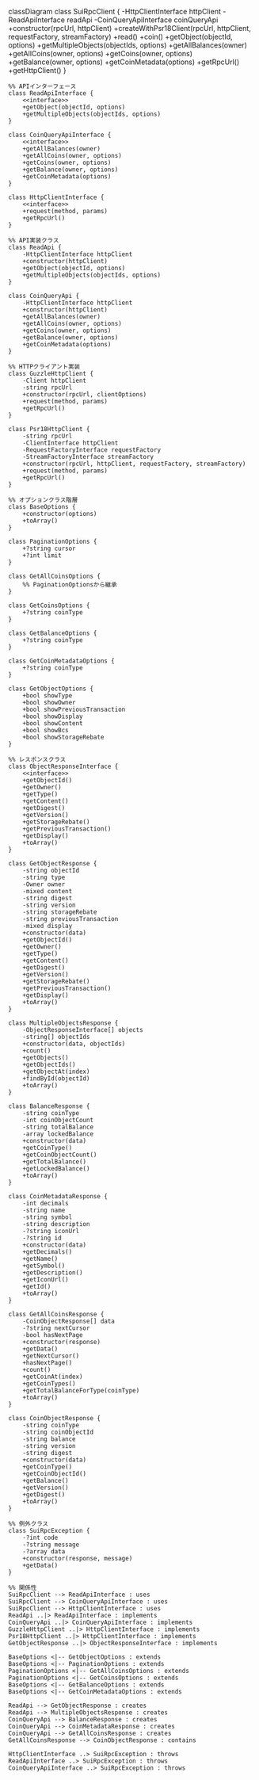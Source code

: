classDiagram
    class SuiRpcClient {
        -HttpClientInterface httpClient
        -ReadApiInterface readApi
        -CoinQueryApiInterface coinQueryApi
        +constructor(rpcUrl, httpClient)
        +createWithPsr18Client(rpcUrl, httpClient, requestFactory, streamFactory)
        +read()
        +coin()
        +getObject(objectId, options)
        +getMultipleObjects(objectIds, options)
        +getAllBalances(owner)
        +getAllCoins(owner, options)
        +getCoins(owner, options)
        +getBalance(owner, options)
        +getCoinMetadata(options)
        +getRpcUrl()
        +getHttpClient()
    }

    %% APIインターフェース
    class ReadApiInterface {
        <<interface>>
        +getObject(objectId, options)
        +getMultipleObjects(objectIds, options)
    }

    class CoinQueryApiInterface {
        <<interface>>
        +getAllBalances(owner)
        +getAllCoins(owner, options)
        +getCoins(owner, options)
        +getBalance(owner, options)
        +getCoinMetadata(options)
    }

    class HttpClientInterface {
        <<interface>>
        +request(method, params)
        +getRpcUrl()
    }

    %% API実装クラス
    class ReadApi {
        -HttpClientInterface httpClient
        +constructor(httpClient)
        +getObject(objectId, options)
        +getMultipleObjects(objectIds, options)
    }

    class CoinQueryApi {
        -HttpClientInterface httpClient
        +constructor(httpClient)
        +getAllBalances(owner)
        +getAllCoins(owner, options)
        +getCoins(owner, options)
        +getBalance(owner, options)
        +getCoinMetadata(options)
    }

    %% HTTPクライアント実装
    class GuzzleHttpClient {
        -Client httpClient
        -string rpcUrl
        +constructor(rpcUrl, clientOptions)
        +request(method, params)
        +getRpcUrl()
    }

    class Psr18HttpClient {
        -string rpcUrl
        -ClientInterface httpClient
        -RequestFactoryInterface requestFactory
        -StreamFactoryInterface streamFactory
        +constructor(rpcUrl, httpClient, requestFactory, streamFactory)
        +request(method, params)
        +getRpcUrl()
    }

    %% オプションクラス階層
    class BaseOptions {
        +constructor(options)
        +toArray()
    }

    class PaginationOptions {
        +?string cursor
        +?int limit
    }

    class GetAllCoinsOptions {
        %% PaginationOptionsから継承
    }

    class GetCoinsOptions {
        +?string coinType
    }

    class GetBalanceOptions {
        +?string coinType
    }

    class GetCoinMetadataOptions {
        +?string coinType
    }

    class GetObjectOptions {
        +bool showType
        +bool showOwner
        +bool showPreviousTransaction
        +bool showDisplay
        +bool showContent
        +bool showBcs
        +bool showStorageRebate
    }

    %% レスポンスクラス
    class ObjectResponseInterface {
        <<interface>>
        +getObjectId()
        +getOwner()
        +getType()
        +getContent()
        +getDigest()
        +getVersion()
        +getStorageRebate()
        +getPreviousTransaction()
        +getDisplay()
        +toArray()
    }

    class GetObjectResponse {
        -string objectId
        -string type
        -Owner owner
        -mixed content
        -string digest
        -string version
        -string storageRebate
        -string previousTransaction
        -mixed display
        +constructor(data)
        +getObjectId()
        +getOwner()
        +getType()
        +getContent()
        +getDigest()
        +getVersion()
        +getStorageRebate()
        +getPreviousTransaction()
        +getDisplay()
        +toArray()
    }

    class MultipleObjectsResponse {
        -ObjectResponseInterface[] objects
        -string[] objectIds
        +constructor(data, objectIds)
        +count()
        +getObjects()
        +getObjectIds()
        +getObjectAt(index)
        +findById(objectId)
        +toArray()
    }

    class BalanceResponse {
        -string coinType
        -int coinObjectCount
        -string totalBalance
        -array lockedBalance
        +constructor(data)
        +getCoinType()
        +getCoinObjectCount()
        +getTotalBalance()
        +getLockedBalance()
        +toArray()
    }

    class CoinMetadataResponse {
        -int decimals
        -string name
        -string symbol
        -string description
        -?string iconUrl
        -?string id
        +constructor(data)
        +getDecimals()
        +getName()
        +getSymbol()
        +getDescription()
        +getIconUrl()
        +getId()
        +toArray()
    }

    class GetAllCoinsResponse {
        -CoinObjectResponse[] data
        -?string nextCursor
        -bool hasNextPage
        +constructor(response)
        +getData()
        +getNextCursor()
        +hasNextPage()
        +count()
        +getCoinAt(index)
        +getCoinTypes()
        +getTotalBalanceForType(coinType)
        +toArray()
    }

    class CoinObjectResponse {
        -string coinType
        -string coinObjectId
        -string balance
        -string version
        -string digest
        +constructor(data)
        +getCoinType()
        +getCoinObjectId()
        +getBalance()
        +getVersion()
        +getDigest()
        +toArray()
    }

    %% 例外クラス
    class SuiRpcException {
        -?int code
        -?string message
        -?array data
        +constructor(response, message)
        +getData()
    }

    %% 関係性
    SuiRpcClient --> ReadApiInterface : uses
    SuiRpcClient --> CoinQueryApiInterface : uses
    SuiRpcClient --> HttpClientInterface : uses
    ReadApi ..|> ReadApiInterface : implements
    CoinQueryApi ..|> CoinQueryApiInterface : implements
    GuzzleHttpClient ..|> HttpClientInterface : implements
    Psr18HttpClient ..|> HttpClientInterface : implements
    GetObjectResponse ..|> ObjectResponseInterface : implements

    BaseOptions <|-- GetObjectOptions : extends
    BaseOptions <|-- PaginationOptions : extends
    PaginationOptions <|-- GetAllCoinsOptions : extends
    PaginationOptions <|-- GetCoinsOptions : extends
    BaseOptions <|-- GetBalanceOptions : extends
    BaseOptions <|-- GetCoinMetadataOptions : extends

    ReadApi --> GetObjectResponse : creates
    ReadApi --> MultipleObjectsResponse : creates
    CoinQueryApi --> BalanceResponse : creates
    CoinQueryApi --> CoinMetadataResponse : creates
    CoinQueryApi --> GetAllCoinsResponse : creates
    GetAllCoinsResponse --> CoinObjectResponse : contains

    HttpClientInterface ..> SuiRpcException : throws
    ReadApiInterface ..> SuiRpcException : throws
    CoinQueryApiInterface ..> SuiRpcException : throws